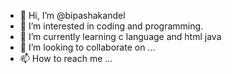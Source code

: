 - 👋 Hi, I’m @bipashakandel
- 👀 I’m interested in coding and programming.
- 🌱 I’m currently learning c language and html java
- 💞️ I’m looking to collaborate on ...
- 📫 How to reach me ...

<!---
adbipasha/adbipasha is a ✨ special ✨ repository because its `README.md` (this file) appears on your GitHub profile.
You can click the Preview link to take a look at your changes.
--->
